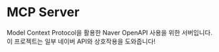 # MCP Server

Model Context Protocol을 활용한 Naver OpenAPI 사용을 위한 서버입니다.</br>
이 프로젝트는 일부 네이버 API와 상호작용을 도와줍니다!
